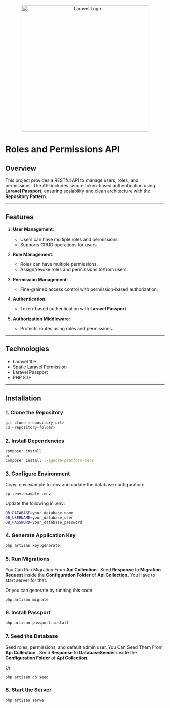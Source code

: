 <p align="center"><a href="https://laravel.com" target="_blank"><img src="https://raw.githubusercontent.com/laravel/art/master/logo-lockup/5%20SVG/2%20CMYK/1%20Full%20Color/laravel-logolockup-cmyk-red.svg" width="400" alt="Laravel Logo"></a></p>

# Roles and Permissions API

## Overview
This project provides a RESTful API to manage users, roles, and permissions. The API includes secure token-based authentication using **Laravel Passport**, ensuring scalability and clean architecture with the **Repository Pattern**.

---

## Features
1. **User Management**:
   - Users can have multiple roles and permissions.
   - Supports CRUD operations for users.

2. **Role Management**:
   - Roles can have multiple permissions.
   - Assign/revoke roles and permissions to/from users.

3. **Permission Management**:
   - Fine-grained access control with permission-based authorization.

4. **Authentication**:
   - Token-based authentication with **Laravel Passport**.

5. **Authorization Middleware**:
   - Protects routes using roles and permissions.

---

## Technologies
- Laravel 10+
- Spatie Laravel Permission
- Laravel Passport
- PHP 8.1+

---

## Installation

### 1. Clone the Repository
```bash
git clone <repository-url>
cd <repository-folder>
```
### 2. Install Dependencies
```bash
composer install
or
composer install --ignore-platform-reqs
```
### 3. Configure Environment
Copy .env.example to .env and update the database 
configuration:
```bash
cp .env.example .env
```
Update the following in .env:
```bash
DB_DATABASE=your_database_name
DB_USERNAME=your_database_user
DB_PASSWORD=your_database_password
```
### 4. Generate Application Key
```bash
php artisan key:generate
```
### 5. Run Migrations
You Can Run Migration From **Api Collection** . Send **Response** to **Migration Request** inside the **Configuration Folder** of **Api Collection**. You Have to start server for that. 

Or you can generate by running this code
```bash
php artisan migrate

```
### 6. Install Passport
```bash
php artisan passport:install
```

### 7. Seed the Database
Seed roles, permissions, and default admin user. You Can Seed Them From **Api Collection** . Send **Response** to **DatabaseSeeder** inside the **Configuration Folder** of **Api Collection**. 

Or
```bash
php artisan db:seed
```
### 8. Start the Server

```bash
php artisan serve
```
